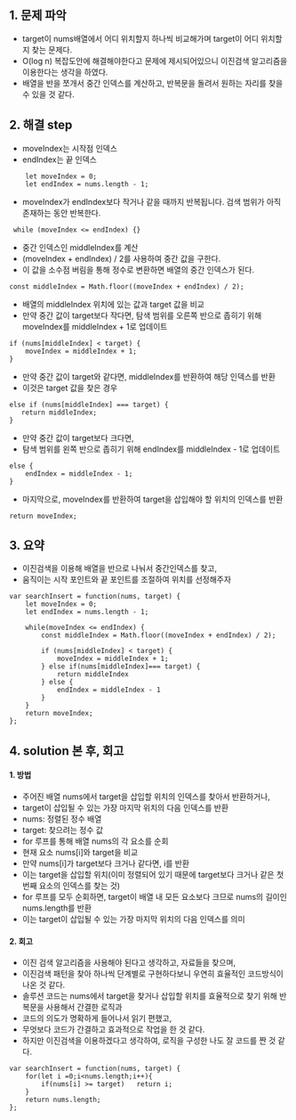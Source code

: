 ​​
## 1. 문제 파악
- target이 nums배열에서 어디 위치할지 하나씩 비교해가며 target이 어디 위치할지 찾는 문제다.
- O(log n) 복잡도안에 해결해야한다고 문제에 제시되어있으니 이진검색 알고리즘을 이용한다는 생각을 하였다.
- 배열을 반을 쪼개서 중간 인덱스를 계산하고, 반복문을 돌려서 원하는 자리를 찾을 수 있을 것 같다.

## 2. 해결 step
- moveIndex는 시작점 인덱스
- endIndex는 끝 인덱스
```
    let moveIndex = 0;
    let endIndex = nums.length - 1;
```
- moveIndex가 endIndex보다 작거나 같을 때까지 반복됩니다. 검색 범위가 아직 존재하는 동안 반복한다.
```
 while (moveIndex <= endIndex) {} 
```
- 중간 인덱스인 middleIndex를 계산
- (moveIndex + endIndex) / 2를 사용하여 중간 값을 구한다.
- 이 값을 소수점 버림을 통해 정수로 변환하면 배열의 중간 인덱스가 된다.
```
const middleIndex = Math.floor((moveIndex + endIndex) / 2);
```
- 배열의 middleIndex 위치에 있는 값과 target 값을 비교
- 만약 중간 값이 target보다 작다면, 탐색 범위를 오른쪽 반으로 좁히기 위해 moveIndex를 middleIndex + 1로 업데이트
```
if (nums[middleIndex] < target) {
    moveIndex = middleIndex + 1;
} 
```
- 만약 중간 값이 target와 같다면, middleIndex를 반환하여 해당 인덱스를 반환
- 이것은 target 값을 찾은 경우
```
else if (nums[middleIndex] === target) {
   return middleIndex;
}
```
- 만약 중간 값이 target보다 크다면,
- 탐색 범위를 왼쪽 반으로 좁히기 위해 endIndex를 middleIndex - 1로 업데이트
```
else {
    endIndex = middleIndex - 1;
}
```
- 마지막으로, moveIndex를 반환하여 target을 삽입해야 할 위치의 인덱스를 반환
```
return moveIndex;
```

## 3. 요약
- 이진검색을 이용해 배열을 반으로 나눠서 중간인덱스를 찾고,
- 움직이는 시작 포인트와 끝 포인트를 조절하여 위치를 선정해주자

```
var searchInsert = function(nums, target) {
    let moveIndex = 0;
    let endIndex = nums.length - 1;
    
    while(moveIndex <= endIndex) {
        const middleIndex = Math.floor((moveIndex + endIndex) / 2);

        if (nums[middleIndex] < target) {
            moveIndex = middleIndex + 1;
        } else if(nums[middleIndex]=== target) {
            return middleIndex
        } else {
            endIndex = middleIndex - 1
        }
    }
    return moveIndex;
};
```

## 4. solution 본 후, 회고
#### 1. 방법
- 주어진 배열 nums에서 target을 삽입할 위치의 인덱스를 찾아서 반환하거나,
- target이 삽입될 수 있는 가장 마지막 위치의 다음 인덱스를 반환
- nums: 정렬된 정수 배열
- target: 찾으려는 정수 값
- for 루프를 통해 배열 nums의 각 요소를 순회
- 현재 요소 nums[i]와 target을 비교
- 만약 nums[i]가 target보다 크거나 같다면, i를 반환
- 이는 target을 삽입할 위치(이미 정렬되어 있기 때문에 target보다 크거나 같은 첫 번째 요소의 인덱스를 찾는 것)
- for 루프를 모두 순회하면, target이 배열 내 모든 요소보다 크므로 nums의 길이인 nums.length를 반환
- 이는 target이 삽입될 수 있는 가장 마지막 위치의 다음 인덱스를 의미

#### 2. 회고
- 이진 검색 알고리즘을 사용해야 된다고 생각하고, 자료들을 찾으며,
- 이진검색 패턴을 찾아 하나씩 단계별로 구현하다보니 우연히 효율적인 코드방식이 나온 것 같다.
- 솔루션 코드는 nums에서 target을 찾거나 삽입할 위치를 효율적으로 찾기 위해 반복문을 사용해서 간결한 로직과
- 코드의 의도가 명확하게 들어나서 읽기 편했고,
- 무엇보다 코드가 간결하고 효과적으로 작업을 한 것 같다.
- 하지만 이진검색을 이용하겠다고 생각하여, 로직을 구성한 나도 잘 코드를 짠 것 같다.

```
var searchInsert = function(nums, target) {
    for(let i =0;i<nums.length;i++){
        if(nums[i] >= target)   return i;
    }
    return nums.length;
};
```
